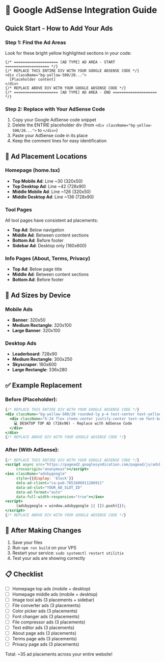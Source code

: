 # 🚀 Google AdSense Integration Guide

## Quick Start - How to Add Your Ads

### Step 1: Find the Ad Areas
Look for these bright yellow highlighted sections in your code:
```
{/* ==================== [AD TYPE] AD AREA - START ==================== */}
{/* REPLACE THIS ENTIRE DIV WITH YOUR GOOGLE ADSENSE CODE */}
<div className="bg-yellow-500/20...">
  [Placeholder content]
</div>
{/* REPLACE ABOVE DIV WITH YOUR GOOGLE ADSENSE CODE */}
{/* ==================== [AD TYPE] AD AREA - END ==================== */}
```

### Step 2: Replace with Your AdSense Code
1. Copy your Google AdSense code snippet
2. Delete the ENTIRE placeholder div (from `<div className="bg-yellow-500/20...">` to `</div>`)
3. Paste your AdSense code in its place
4. Keep the comment lines for easy identification

## 📍 Ad Placement Locations

### Homepage (home.tsx)
- **Top Mobile Ad**: Line ~30 (320x50)
- **Top Desktop Ad**: Line ~42 (728x90)
- **Middle Mobile Ad**: Line ~126 (320x50)
- **Middle Desktop Ad**: Line ~136 (728x90)

### Tool Pages
All tool pages have consistent ad placements:
- **Top Ad**: Below navigation
- **Middle Ad**: Between content sections
- **Bottom Ad**: Before footer
- **Sidebar Ad**: Desktop only (160x600)

### Info Pages (About, Terms, Privacy)
- **Top Ad**: Below page title
- **Middle Ad**: Between content sections
- **Bottom Ad**: Before footer

## 🎯 Ad Sizes by Device

### Mobile Ads
- **Banner**: 320x50
- **Medium Rectangle**: 320x100
- **Large Banner**: 320x100

### Desktop Ads
- **Leaderboard**: 728x90
- **Medium Rectangle**: 300x250
- **Skyscraper**: 160x600
- **Large Rectangle**: 336x280

## ✅ Example Replacement

### Before (Placeholder):
```jsx
{/* REPLACE THIS ENTIRE DIV WITH YOUR GOOGLE ADSENSE CODE */}
<div className="bg-yellow-500/20 rounded-lg p-4 text-center text-yellow-300 border-2 border-yellow-500/50">
  <div className="h-24 flex items-center justify-center text-sm font-bold">
    💻 DESKTOP TOP AD (728x90) - Replace with AdSense Code
  </div>
</div>
{/* REPLACE ABOVE DIV WITH YOUR GOOGLE ADSENSE CODE */}
```

### After (With AdSense):
```jsx
{/* REPLACE THIS ENTIRE DIV WITH YOUR GOOGLE ADSENSE CODE */}
<script async src="https://pagead2.googlesyndication.com/pagead/js/adsbygoogle.js?client=ca-pub-7651606911286911"
     crossorigin="anonymous"></script>
<ins className="adsbygoogle"
     style={{display: 'block'}}
     data-ad-client="ca-pub-7651606911286911"
     data-ad-slot="YOUR_AD_SLOT_ID"
     data-ad-format="auto"
     data-full-width-responsive="true"></ins>
<script>
     (adsbygoogle = window.adsbygoogle || []).push({});
</script>
{/* REPLACE ABOVE DIV WITH YOUR GOOGLE ADSENSE CODE */}
```

## 🔄 After Making Changes

1. Save your files
2. Run `npm run build` on your VPS
3. Restart your service: `sudo systemctl restart utilitix`
4. Test your ads are showing correctly

## 📋 Checklist
- [ ] Homepage top ads (mobile + desktop)
- [ ] Homepage middle ads (mobile + desktop)
- [ ] Image tool ads (3 placements + sidebar)
- [ ] File converter ads (3 placements)
- [ ] Color picker ads (3 placements)
- [ ] Font changer ads (3 placements)
- [ ] File compressor ads (3 placements)
- [ ] Text editor ads (3 placements)
- [ ] About page ads (3 placements)
- [ ] Terms page ads (3 placements)
- [ ] Privacy page ads (3 placements)

Total: ~35 ad placements across your entire website!